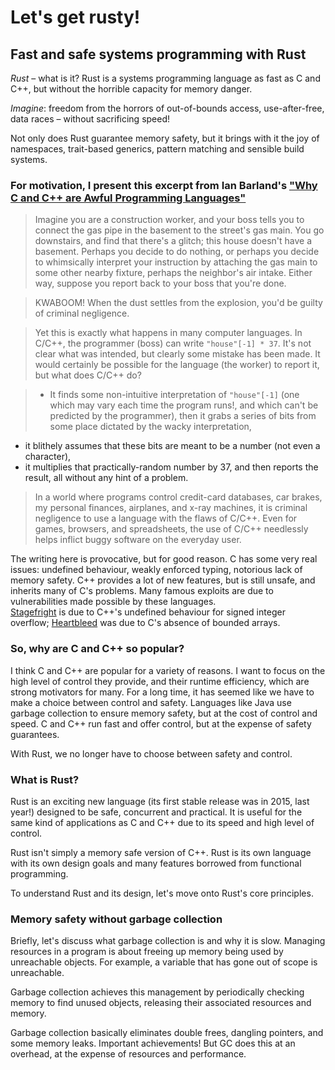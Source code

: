 # Let's get rusty!
## Fast and safe systems programming with Rust

_Rust_ – what is it? Rust is a systems programming language as fast as C and 
C++, but without the horrible capacity for memory danger.

_Imagine_: freedom from the horrors of out-of-bounds access, use-after-free, 
data races – without sacrificing speed!

Not only does Rust guarantee memory safety, but it brings with it the joy of 
namespaces, trait-based generics, pattern matching and sensible build systems.
<!--
Ideas for talk:
* Introduction: why C and C++ are so popular, where Rust fits in and why it is 
  exciting.
* Three pillars of design
    * Abstraction without overhead
    * Memory safety without garbage collection
    * Concurrency without data races
* Features
    * trait-based generics
    * pattern matching
    * sensible build systems!
    * namespaces
    * modules
    * "blisteringly fast"
    * type inference-->


### For motivation, I present this excerpt from Ian Barland's ["Why C and C++ are Awful Programming Languages"](http://www.radford.edu/ibarland/Manifestoes/whyC++isBad.shtml)

> Imagine you are a construction worker, and your boss tells you to connect the 
gas pipe in the basement to the street's gas main. You go downstairs, and find 
that there's a glitch; this house doesn't have a basement. Perhaps you decide 
to do nothing, or perhaps you decide to whimsically interpret your instruction 
by attaching the gas main to some other nearby fixture, perhaps the neighbor's 
air intake. Either way, suppose you report back to your boss that you're done.

> KWABOOM! When the dust settles from the explosion, you'd be guilty of 
> criminal 
negligence.

> Yet this is exactly what happens in many computer languages. In C/C++, the 
programmer (boss) can write `"house"[-1] * 37`. It's not clear what was 
intended, but clearly some mistake has been made. It would certainly be 
possible for the language (the worker) to report it, but what does C/C++ do?

> * It finds some non-intuitive interpretation of `"house"[-1]` (one which may 
>   vary 
each time the program runs!, and which can't be predicted by the programmer),
then it grabs a series of bits from some place dictated by the wacky 
interpretation,
* it blithely assumes that these bits are meant to be a number (not even a 
character),
* it multiplies that practically-random number by 37, and
then reports the result, all without any hint of a problem.

> In a world where programs control credit-card databases, car brakes, my 
personal finances, airplanes, and x-ray machines, it is criminal negligence to 
use a language with the flaws of C/C++. Even for games, browsers, and 
spreadsheets, the use of C/C++ needlessly helps inflict buggy software on the 
everyday user.

The writing here is provocative, but for good reason.  C has some very real 
issues: undefined behaviour, weakly enforced typing, notorious lack of memory 
safety.  C++ provides a lot of new features, but is still unsafe, and inherits 
many of C's problems.  Many famous exploits are due to vulnerabilities made 
possible by these languages.  
[Stagefright](https://en.wikipedia.org/wiki/Stagefright_(bug)) is due to C++'s 
undefined behaviour for signed integer overflow; 
[Heartbleed](http://heartbleed.com/) was due to C's absence of bounded arrays.


### So, why are C and C++ so popular?

I think C and C++ are popular for a variety of reasons.  I want to focus on the 
high level of control they provide, and their runtime efficiency, which are 
strong motivators for many.  For a long time, it has seemed like we have to 
make a choice between control and safety.  Languages like Java use garbage 
collection to ensure memory safety, but at the cost of control and speed.  C 
and C++ run fast and offer control, but at the expense of safety guarantees.

With Rust, we no longer have to choose between safety and control.


### What is Rust?

Rust is an exciting new language (its first stable release was in 2015, last 
year!) designed to be safe, concurrent and practical.  It is useful for the 
same kind of applications as C and C++ due to its speed and high level of 
control.

Rust isn't simply a memory safe version of C++.  Rust is its own language with 
its own design goals and many features borrowed from functional programming.

To understand Rust and its design, let's move onto Rust's core principles.


### Memory safety without garbage collection

Briefly, let's discuss what garbage collection is and why it is slow.  Managing 
resources in a program is about freeing up memory being used by unreachable 
objects.  For example, a variable that has gone out of scope is unreachable.  

Garbage collection achieves this management by periodically checking memory to 
find unused objects, releasing their associated resources and memory.

Garbage collection basically eliminates double frees, dangling pointers, and 
some memory leaks.  Important achievements!  But GC does this at an overhead, 
at the expense of resources and performance.


